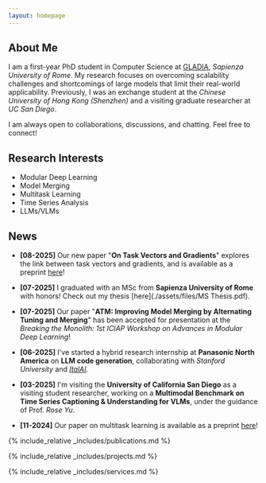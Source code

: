 ```yaml
---
layout: homepage
---
```


## About Me

I am a first-year PhD student in Computer Science at [GLADIA](https://gladia.di.uniroma1.it/#about), *Sapienza University of Rome*. My research focuses on overcoming scalability challenges and shortcomings of large models that limit their real-world applicability. Previously, I was an exchange student at the *Chinese University of Hong Kong (Shenzhen)* and a visiting graduate researcher at *UC San Diego*.

I am always open to collaborations, discussions, and chatting. Feel free to connect!

## Research Interests
- Modular Deep Learning
- Model Merging
- Multitask Learning
- Time Series Analysis
- LLMs/VLMs

## News
- **[08-2025]** Our new paper "**On Task Vectors and Gradients**" explores the link between task vectors and gradients, and is available as a preprint [here](https://arxiv.org/pdf/2508.16082)!  

- **[07-2025]** I graduated with an MSc from **Sapienza University of Rome** with honors! Check out my thesis [here](./assets/files/MS Thesis.pdf).

- **[07-2025]** Our paper "**ATM: Improving Model Merging by Alternating Tuning and Merging**" has been accepted for presentation at the *Breaking the Monolith: 1st ICIAP Workshop on Advances in Modular Deep Learning*!

- **[06-2025]** I've started a hybrid research internship at **Panasonic North America** on **LLM code generation**, collaborating with *Stanford University* and [*ItalAI*](https://italailabs.com/). 

- **[03-2025]** I'm visiting the **University of California San Diego** as a visiting student researcher, working on a **Multimodal Benchmark on Time Series Captioning & Understanding for VLMs**, under the guidance of Prof. *Rose Yu*.

- **[11-2024]** Our paper on multitask learning is available as a preprint [here](https://arxiv.org/pdf/2411.03055)!


{% include_relative _includes/publications.md %}

{% include_relative _includes/projects.md %}

{% include_relative _includes/services.md %}

